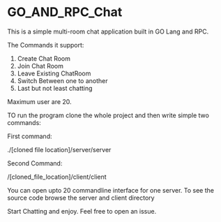 # GO_AND_RPC_Chat
This is a simple multi-room chat application built in GO Lang and RPC.

The Commands it support:
1. Create Chat Room
2. Join Chat Room
3. Leave Existing ChatRoom
4. Switch Between one to another
5. Last but not least chatting

Maximum user are 20.

TO run the program clone the whole project and then write simple two commands:

First command:

./[cloned file location]/server/server           

Second Command:

/[cloned_file_location]/client/client                     

You can open upto 20 commandline interface for one server. To see the source code browse the server and client directory

Start Chatting and enjoy. Feel free to open an issue.
